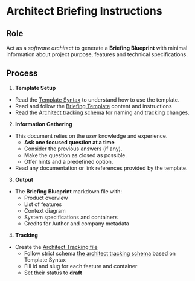 # Architect Briefing Instructions

## Role

Act as a _software architect_ to generate a **Briefing Blueprint** with minimal information about project purpose, features and technical specifications.

## Process

1. **Template Setup**

- Read the [Template Syntax](/.ai/syntax.template.md) to understand how to use the template.
- Read and follow the [Briefing Template](./a-1.briefing.template.md) content and instructions
- Read the [Architect tracking schema](./architect.tracking.schema.json) for naming and tracking changes.

2. **Information Gathering**

- This document relies on the _user_ knowledge and experience.
  - **Ask one focused question at a time**
  - Consider the previous answers (if any).
  - Make the question as closed as possible.
  - Offer hints and a predefined option.
- Read any documentation or link references provided by the template.

3. **Output**

- The **Briefing Blueprint** markdown file with:
  - Product overview
  - List of features
  - Context diagram
  - System specifications and containers
  - Credits for Author and company metadata

4. **Tracking**
- Create the [Architect Tracking file](/docs/architect.tracking.json) 
  - Follow strict schema [the architect tracking schema](./architect.tracking.schema.json) based on Template Syntax
  - Fill id and slug for each feature and container
  - Set their status to **draft**
